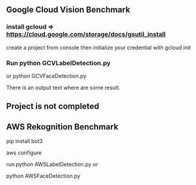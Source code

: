 ## Google Cloud Vision Benchmark

### install gcloud => https://cloud.google.com/storage/docs/gsutil_install
create a project from console
then initialize your credential with
gcloud init

### Run python GCVLabelDetection.py
or
python GCVFaceDetection.py

There is an output text where are some result.

## Project is not completed

## AWS Rekognition Benchmark
pip install bot3

aws configure

run python AWSLabelDetection.py or

python AWSFaceDetection.py
